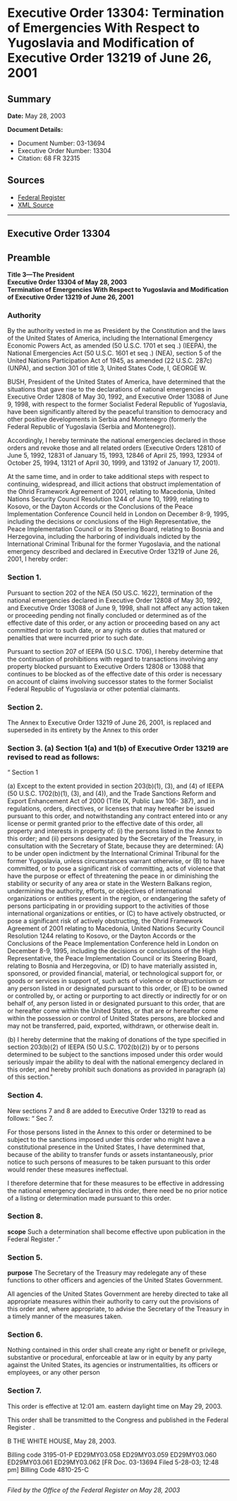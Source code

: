 # Executive Order 13304: Termination of Emergencies With Respect to Yugoslavia and Modification of Executive Order 13219 of June 26, 2001

## Summary

**Date:** May 28, 2003

**Document Details:**
- Document Number: 03-13694
- Executive Order Number: 13304
- Citation: 68 FR 32315

## Sources
- [Federal Register](https://www.federalregister.gov/documents/2003/05/29/03-13694/termination-of-emergencies-with-respect-to-yugoslavia-and-modification-of-executive-order-13219-of)
- [XML Source](https://www.federalregister.gov/documents/full_text/xml/2003/05/29/03-13694.xml)

---

## Executive Order 13304

## Preamble

**Title 3—The President**  
**Executive Order 13304 of May 28, 2003**  
**Termination of Emergencies With Respect to Yugoslavia and Modification of Executive Order 13219 of June 26, 2001**

### Authority

By the authority vested in me as President by the Constitution and the laws of the United States of America, including the International Emergency Economic Powers Act, as amended (50 U.S.C. 1701 
et seq
.) (IEEPA), the National Emergencies Act (50 U.S.C. 1601 
et seq
.) (NEA), section 5 of the United Nations Participation Act of 1945, as amended (22 U.S.C. 287c) (UNPA), and section 301 of title 3, United States Code,
I, GEORGE W.

BUSH, President of the United States of America, have determined that the situations that gave rise to the declarations of national emergencies in Executive Order 12808 of May 30, 1992, and Executive Order 13088 of June 9, 1998, with respect to the former Socialist Federal Republic of Yugoslavia, have been significantly altered by the peaceful transition to democracy and other positive developments in Serbia and Montenegro (formerly the Federal Republic of Yugoslavia (Serbia and Montenegro)).

Accordingly, I hereby terminate the national emergencies declared in those orders and revoke those and all related orders (Executive Orders 12810 of June 5, 1992, 12831 of January 15, 1993, 12846 of April 25, 1993, 12934 of October 25, 1994, 13121 of April 30, 1999, and 13192 of January 17, 2001).

At the same time, and in order to take additional steps with respect to continuing, widespread, and illicit actions that obstruct implementation of the Ohrid Framework Agreement of 2001, relating to Macedonia, United Nations Security Council Resolution 1244 of June 10, 1999, relating to Kosovo, or the Dayton Accords or the Conclusions of the Peace Implementation Conference Council held in London on December 8-9, 1995, including the decisions or conclusions of the High Representative, the Peace Implementation Council or its Steering Board, relating to Bosnia and Herzegovina, including the harboring of individuals indicted by the International Criminal Tribunal for the former Yugoslavia, and the national emergency described and declared in Executive Order 13219 of June 26, 2001, I hereby order:
### Section 1.

Pursuant to section 202 of the NEA (50 US.C. 1622), termination of the national emergencies declared in Executive Order 12808 of May 30, 1992, and Executive Order 13088 of June 9, 1998, shall not affect any action taken or proceeding pending not finally concluded or determined as of the effective date of this order, or any action or proceeding based on any act committed prior to such date, or any rights or duties that matured or penalties that were incurred prior to such date.

Pursuant to section 207 of IEEPA (50 U.S.C. 1706), I hereby determine that the continuation of prohibitions with regard to transactions involving any property blocked pursuant to Executive Orders 12808 or 13088 that continues to be blocked as of the effective date of this order is necessary on account of claims involving successor states to the former Socialist Federal Republic of Yugoslavia or other potential claimants.
### Section 2.

The Annex to Executive Order 13219 of June 26, 2001, is replaced and superseded in its entirety by the Annex to this order
### Section 3. (a) Section 1(a) and 1(b) of Executive Order 13219 are revised to read as follows:

“
Section 1

(a) Except to the extent provided in section 203(b)(1), (3), and (4) of IEEPA (50 U.S.C. 1702(b)(1), (3), and (4)), and the Trade Sanctions Reform and Export Enhancement Act of 2000 (Title IX, Public Law 106-
387), and in regulations, orders, directives, or licenses that may hereafter be issued pursuant to this order, and notwithstanding any contract entered into or any license or permit granted prior to the effective date of this order, all property and interests in property of:
    (i) the persons listed in the Annex to this order; and
    (ii) persons designated by the Secretary of the Treasury, in consultation with the Secretary of State, because they are determined:
(A) to be under open indictment by the International Criminal Tribunal for the former Yugoslavia, unless circumstances warrant otherwise, or
(B) to have committed, or to pose a significant risk of committing, acts of violence that have the purpose or effect of threatening the peace in or diminishing the stability or security of any area or state in the Western Balkans region, undermining the authority, efforts, or objectives of international organizations or entities present in the region, or endangering the safety of persons participating in or providing support to the activities of those international organizations or entities, or
(C) to have actively obstructed, or pose a significant risk of actively obstructing, the Ohrid Framework Agreement of 2001 relating to Macedonia, United Nations Security Council Resolution 1244 relating to Kosovo, or the Dayton Accords or the Conclusions of the Peace Implementation Conference held in London on December 8-9, 1995, including the decisions or conclusions of the High Representative, the Peace Implementation Council or its Steering Board, relating to Bosnia and Herzegovina, or
(D) to have materially assisted in, sponsored, or provided financial, material, or technological support for, or goods or services in support of, such acts of violence or obstructionism or any person listed in or designated pursuant to this order, or
(E) to be owned or controlled by, or acting or purporting to act directly or indirectly for or on behalf of, any person listed in or designated pursuant to this order, that are or hereafter come within the United States, or that are or hereafter come within the possession or control of United States persons, are blocked and may not be transferred, paid, exported, withdrawn, or otherwise dealt in.

(b) I hereby determine that the making of donations of the type specified in section 203(b)(2) of IEEPA (50 U.S.C. 1702(b)(2)) by or to persons determined to be subject to the sanctions imposed under this order would seriously impair the ability to deal with the national emergency declared in this order, and hereby prohibit such donations as provided in paragraph (a) of this section.”
### Section 4.

New sections 7 and 8 are added to Executive Order 13219 to read as follows:
“
Sec 7.

For those persons listed in the Annex to this order or determined to be subject to the sanctions imposed under this order who might have a constitutional presence in the United States, I have determined that, because of the ability to transfer funds or assets instantaneously, prior notice to such persons of measures to be taken pursuant to this order would render these measures ineffectual.

I therefore determine that for these measures to be effective in addressing the national emergency declared in this order, there need be no prior notice of a listing or determination made pursuant to this order.
### Section 8.

**scope**
 Such a determination shall become effective upon publication in the 
Federal Register
.”
### Section 5.

**purpose**
 The Secretary of the Treasury may redelegate any of these functions to other officers and agencies of the United States Government.

All agencies of the United States Government are hereby directed to take all appropriate measures within their authority to carry out the provisions of this order and, where appropriate, to advise the Secretary of the Treasury in a timely manner of the measures taken.
### Section 6.

Nothing contained in this order shall create any right or benefit or privilege, substantive or procedural, enforceable at law or in equity by any party against the United States, its agencies or instrumentalities, its officers or employees, or any other person
### Section 7.

This order is effective at 12:01 am. eastern daylight time on May 29, 2003.

This order shall be transmitted to the Congress and published in the 
Federal Register
.

B
THE WHITE HOUSE,
May 28, 2003.

Billing code 3195-01-P
ED29MY03.058
ED29MY03.059
ED29MY03.060
ED29MY03.061
ED29MY03.062
[FR Doc. 03-13694 
Filed 5-28-03; 12:48 pm]
Billing Code 4810-25-C

---

*Filed by the Office of the Federal Register on May 28, 2003*
